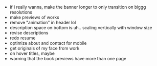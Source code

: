 - if i really wanna, make the banner longer to only transition on biggg resolutions
- make previews of works
- remove "animation" in header lol
- description space on bottom is uh.. scaling vertically with window size
- revise descriptions
- redo resume
- optimize about and contact for mobile
- get originals of my face from work
- on hover titles, maybe
- warning that the book previews have more than one page
